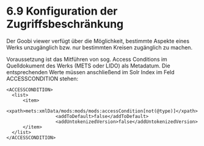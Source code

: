 # 6.9 Konfiguration der Zugriffsbeschränkung

Der Goobi viewer verfügt über die Möglichkeit, bestimmte Aspekte eines Werks unzugänglich bzw. nur bestimmten Kreisen zugänglich zu machen.

Voraussetzung ist das Mitführen von sog. Access Conditions im Quelldokument des Werks \(METS oder LIDO\) als Metadatum. Die entsprechenden Werte müssen anschließend im Solr Index im Feld ACCESSCONDITION stehen:

```markup
<ACCESSCONDITION>
  <list>
      <item>
            <xpath>mets:xmlData/mods:mods/mods:accessCondition[not(@type)]</xpath>
                  <addToDefault>false</addToDefault>
                  <addUntokenizedVersion>false</addUntokenizedVersion>
      </item>
  </list>
</ACCESSCONDITION>
```



